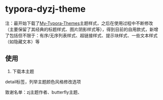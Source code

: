 # typora-dyzj-theme

注：最开始下载了[My-Typora-Themes](https://github.com/Theigrams/My-Typora-Themes)主题样式，之后在使用过程中不断修改（主要保留了其经典的标题样式、图片阴影样式等），得到目前的自用款式，新增了包括但不限于：有序/无序列表样式、超链接样式、提示块样式、一些文本样式（如隐藏文本）等

## 使用

1. 下载本主题



detail标签，列举主题颜色风格修改选项



致谢名单：zj主题作者、butterfly主题、

